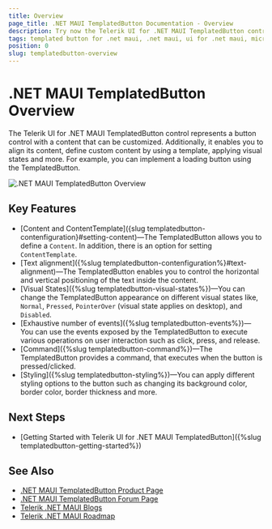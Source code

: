 ```yaml
---
title: Overview
page_title: .NET MAUI TemplatedButton Documentation - Overview
description: Try now the Telerik UI for .NET MAUI TemplatedButton control that provides various options for customizing its look and feel.
tags: templated button for .net maui, .net maui, ui for .net maui, microsoft .net maui
position: 0
slug: templatedbutton-overview
---
```


# .NET MAUI TemplatedButton Overview

The Telerik UI for .NET MAUI TemplatedButton control represents a button control with a content that can be customized. 
Additionally, it enables you to align its content, define custom content by using a template, applying visual states and more. For example, you can implement a loading button using the TemplatedButton. 

![.NET MAUI TemplatedButton Overview](images/button-overview.png "TemplatedButton for .NET MAUI")

## Key Features

* [Content and ContentTemplate]({slug templatedbutton-contenfiguration}#setting-content)&mdash;The TemplatedButton allows you to define a `Content`. In addition, there is an option for setting `ContentTemplate`.
* [Text alignment]({%slug templatedbutton-contenfiguration%}#text-alignment)&mdash;The TemplatedButton enables you to control the horizontal and vertical positioning of the text inside the content.
* [Visual States]({%slug templatedbutton-visual-states%})&mdash;You can change the TemplatedButton appearance on different visual states like, `Normal`, `Pressed`, `PointerOver` (visual state applies on desktop), and `Disabled`.
* [Exhaustive number of events]({%slug templatedbutton-events%})&mdash;You can use the events exposed by the TemplatedButton to execute various operations on user interaction such as click, press, and release.
* [Command]({%slug templatedbutton-command%})&mdash;The TemplatedButton provides a command, that executes when the button is pressed/clicked.
* [Styling]({%slug templatedbutton-styling%})&mdash;You can apply different styling options to the button such as changing its background color, border color, border thickness and more.

## Next Steps

- [Getting Started with Telerik UI for .NET MAUI TemplatedButton]({%slug templatedbutton-getting-started%})

## See Also

- [.NET MAUI TemplatedButton Product Page](https://www.telerik.com/maui-ui/templatedbutton)
- [.NET MAUI TemplatedButton Forum Page](https://www.telerik.com/forums/maui?tagId=1764)
- [Telerik .NET MAUI Blogs](https://www.telerik.com/blogs/mobile-net-maui)
- [Telerik .NET MAUI Roadmap](https://www.telerik.com/support/whats-new/maui-ui/roadmap)